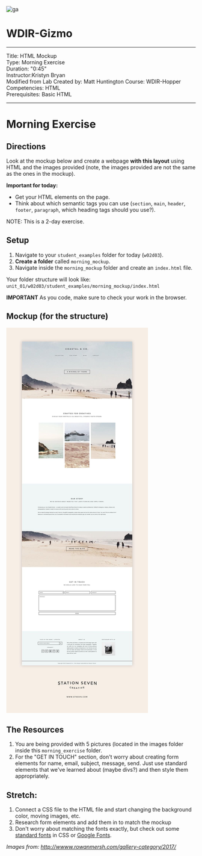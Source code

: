![ga](http://mobbook.generalassemb.ly/ga_cog.png)

# WDIR-Gizmo

---
Title: HTML Mockup <br>
Type: Morning Exercise<br>
Duration: "0:45"<br>
Instructor:Kristyn Bryan<br>
Modified from Lab Created by: Matt Huntington
    Course: WDIR-Hopper<br>
Competencies: HTML <br>
Prerequisites: Basic HTML <br>

---
# Morning Exercise


## Directions
Look at the mockup below and create a webpage **with this layout** using HTML and the images provided (note, the images provided are not the same as the ones in the mockup).

**Important for today:**
- Get your HTML elements on the page.
- Think about which semantic tags you can use (`section`, `main`, `header`, `footer`, `paragraph`, which heading tags should you use?).

NOTE: This is a 2-day exercise.

## Setup
1. Navigate to your `student_examples` folder for today (`w02d03`).
2. **Create a folder**  called `morning_mockup`.
3. Navigate inside the `morning_mockup` folder and create an `index.html` file.

Your folder structure will look like:
`unit_01/w02d03/student_examples/morning_mockup/index.html`

**IMPORTANT** As you code, make sure to check your work in the browser.

## Mockup (for the structure)
![Mockup](mockup.jpg)

## The Resources
1. You are being provided with 5 pictures (located in the images folder inside this `morning_exercise` folder.
1. For the "GET IN TOUCH" section, don't worry about creating form elements for name, email, subject, message, send.  Just use standard elements that we've learned about (maybe divs?) and then style them appropriately.

## Stretch:
1. Connect a CSS file to the HTML file and start changing the background color, moving images, etc.
1. Research form elements and add them in to match the mockup
1. Don't worry about matching the fonts exactly, but check out some [standard fonts](https://developer.mozilla.org/en-US/docs/Web/CSS/font-family) in CSS or [Google Fonts](https://fonts.google.com/).

_Images from: http://wwww.rowanmersh.com/gallery-category/2017/_

